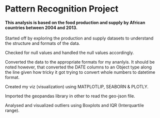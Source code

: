 # Pattern Recognition Project

#### This analysis is based on the food production and supply by African countries between 2004 and 2013.

Started off by exploring the production and supply datasets to understand the structure and formats of the data.

Checked for null values and handled the null values accordingly.

Converted the data to the appropriate formats for my ananlyis. It should be noted however, that converted the DATE columns to an Object type along the line given how tricky it got trying to convert whole numbers to datetime format.

Created my viz (visualization) using MATPLOTLIP, SEABORN & PLOTLY.

Imported the geopandas library in other to read the geo-json file.

Analysed and visualized outliers using Boxplots and IQR (Interquartile range).
